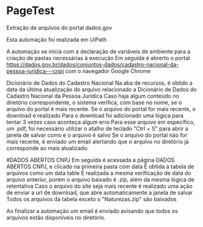 # PageTest
Extração de arquivos do portal dados.gov

Esta automação foi realizada em UiPath

A automação se inicia com a declaração de variáveis de ambiente para a criação de pastas necessárias à execução
Em seguida é abrerto o portal https://dados.gov.br/dados/conjuntos-dados/cadastro-nacional-da-pessoa-juridica---cnpj com o navegador Google Chrome

Dicionário de Dados do Cadastro Nacional
	Na aba de recursos, é obtido a data da última atualização do arquivo relacionado a Dicionário de Dados do Cadastro Nacional da Pessoa Jurídica
	Caso haja algum conteúdo no diretório correspondente, o sistema verifica, com base no nome, se o arquivo do portal é mais recente.
	Se o arquivo do portal for mais recente, o download é realizado
	Para o download foi adicionado uma lógica para tentar 3 vezes caso aconteça algum erro
	Para esse arquivo em específico, um .pdf, foi necessário utilizar o atalho de teclado "Ctrl + S" para abrir a janela de salvar como e o arquivo é salvo
	Se o arquivo do portal não for mais recente, é enviado um email alertando que o arquivo no diretório já corresponde ao mais atualizado.

#DADOS ABERTOS CNPJ
	Em seguida é acessada a página DADOS ABERTOS CNPJ, e clicado na primeira pasta com data
	É obtida a tabela de arquivos como um data table
	É realizada a mesma verificação de data do arquivo anterior, porém o arquivo baixado é .zip, além da mesma lógica de retentativa
	Caso o arquivo do site seja mais recente é realizado uma ação de enviar a url de download, que abre automaticamente a janela de salvar
	Todos os arquivos da tabela exceto o "Naturezas.zip" são baixados

Ao finalizar a automação um email é enviado avisando que todos os arquivos estão disponíveis no diretório.
